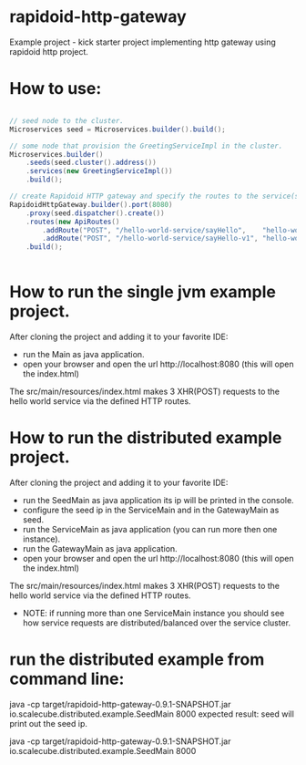 # rapidoid-http-gateway
Example project - kick starter project implementing http gateway using rapidoid http project.


# How to use:

``` java

// seed node to the cluster.
Microservices seed = Microservices.builder().build();

// some node that provision the GreetingServiceImpl in the cluster.
Microservices.builder()
	.seeds(seed.cluster().address())
	.services(new GreetingServiceImpl())
	.build();

// create Rapidoid HTTP gateway and specify the routes to the service(s).
RapidoidHttpGateway.builder().port(8080)
	.proxy(seed.dispatcher().create())
	.routes(new ApiRoutes()
	    .addRoute("POST", "/hello-world-service/sayHello",    "hello-world-service", "sayHello", GreetingRequest.class)
	    .addRoute("POST", "/hello-world-service/sayHello-v1", "hello-world-service", "sayHello", GreetingRequest.class))
	.build();
        

```

# How to run the single jvm example project.

After cloning the project and adding it to your favorite IDE:

* run the Main as java application.
* open your browser and open the url http://localhost:8080 (this will open the index.html)

The src/main/resources/index.html makes 3 XHR(POST) requests to the hello world service via the defined HTTP routes.



# How to run the distributed example project.

After cloning the project and adding it to your favorite IDE:

* run the SeedMain as java application its ip will be printed in the console.
* configure the seed ip in the ServiceMain and in the GatewayMain as seed.
* run the ServiceMain as java application (you can run more then one instance).
* run the GatewayMain as java application.
* open your browser and open the url http://localhost:8080 (this will open the index.html)

The src/main/resources/index.html makes 3 XHR(POST) requests to the hello world service via the defined HTTP routes.

* NOTE: if running more than one ServiceMain instance you should see how service requests are distributed/balanced over the service cluster.

# run the distributed example from command line:

java -cp target/rapidoid-http-gateway-0.9.1-SNAPSHOT.jar io.scalecube.distributed.example.SeedMain 8000
expected result: seed will print out the seed ip.

java -cp target/rapidoid-http-gateway-0.9.1-SNAPSHOT.jar io.scalecube.distributed.example.SeedMain 8000



